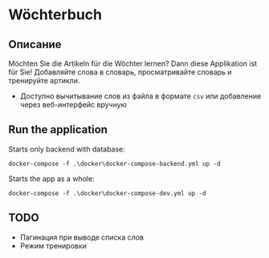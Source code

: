 # Wöchterbuch

## Описание

Möchten Sie die Artikeln für die Wöchter lernen? Dann diese Applikation ist für Sie!
Добавляйте слова в словарь, просматривайте словарь и тренируйте артикли.

- Доступно вычитывание слов из файла в формате `csv` или добавление через веб-интерфейс вручную

## Run the application

Starts only backend with database:
```
docker-compose -f .\docker\docker-compose-backend.yml up -d
```

Starts the app as a whole:
```
docker-compose -f .\docker\docker-compose-dev.yml up -d
```

## TODO

- Пагинация при выводе списка слов
- Режим тренировки